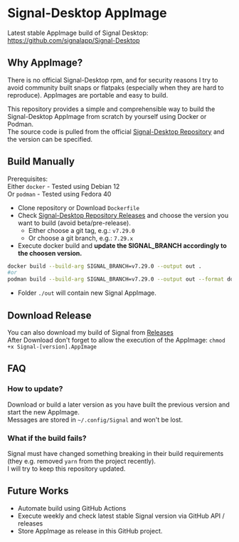 # Signal-Desktop AppImage

Latest stable AppImage build of Signal Desktop: https://github.com/signalapp/Signal-Desktop

## Why AppImage?

There is no official Signal-Desktop rpm, and for security reasons I try to avoid community built snaps or flatpaks (especially when they are hard to reproduce). AppImages are portable and easy to build.  

This repository provides a simple and comprehensible way to build the Signal-Desktop AppImage from scratch by yourself using Docker or Podman.  
The source code is pulled from the official [Signal-Desktop Repository](https://github.com/signalapp/Signal-Desktop) and the version can be specified.

## Build Manually

Prerequisites:  
Either `docker` - Tested using Debian 12  
Or `podman` - Tested using Fedora 40

* Clone repository or Download `Dockerfile`
* Check [Signal-Desktop Repository Releases](https://github.com/signalapp/Signal-Desktop/releases) and choose the version you want to build (avoid beta/pre-release).
  * Either choose a git tag, e.g.: `v7.29.0`
  * Or choose a git branch, e.g.: `7.29.x`
* Execute docker build and **update the SIGNAL_BRANCH accordingly to the choosen version.**

```bash
docker build --build-arg SIGNAL_BRANCH=v7.29.0 --output out .
#or
podman build --build-arg SIGNAL_BRANCH=v7.29.0 --output out --format docker .
```

* Folder `./out` will contain new Signal AppImage.

## Download Release

You can also download my build of Signal from [Releases](https://github.com/karo-solutions/Signal-Desktop-AppImage/releases)  
After Download don't forget to allow the execution of the AppImage:
`chmod +x Signal-[version].AppImage`

## FAQ

### How to update?

Download or build a later version as you have built the previous version and start the new AppImage.  
Messages are stored in `~/.config/Signal` and won't be lost.

### What if the build fails?

Signal must have changed something breaking in their build requirements (they e.g. removed `yarn` from the project recently).  
I will try to keep this repository updated.

## Future Works

* Automate build using GitHub Actions
* Execute weekly and check latest stable Signal version via GitHub API / releases
* Store AppImage as release in this GitHub project.
